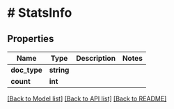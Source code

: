# # StatsInfo

## Properties

Name | Type | Description | Notes
------------ | ------------- | ------------- | -------------
**doc_type** | **string** |  |
**count** | **int** |  |

[[Back to Model list]](../../README.md#models) [[Back to API list]](../../README.md#endpoints) [[Back to README]](../../README.md)
